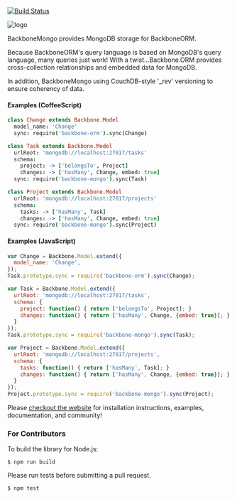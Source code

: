 [![Build Status](https://travis-ci.org/vidigami/backbone-mongo.svg?branch=develop)](https://travis-ci.org/vidigami/backbone-mongo#master)

![logo](https://github.com/vidigami/backbone-mongo/raw/master/media/logo.png)

BackboneMongo provides MongoDB storage for BackboneORM.

Because BackboneORM's query language is based on MongoDB's query language, many queries just work! With a twist...Backbone.ORM provides cross-collection relationships and embedded data for MongoDB.

In addition, BackboneMongo using CouchDB-style '_rev' versioning to ensure coherency of data.

#### Examples (CoffeeScript)

```coffeescript
class Change extends Backbone.Model
  model_name: 'Change'
  sync: require('backbone-orm').sync(Change)

class Task extends Backbone.Model
  urlRoot: 'mongodb://localhost:27017/tasks'
  schema:
    project: -> ['belongsTo', Project]
    changes: -> ['hasMany', Change, embed: true]
  sync: require('backbone-mongo').sync(Task)

class Project extends Backbone.Model
  urlRoot: 'mongodb://localhost:27017/projects'
  schema:
    tasks: -> ['hasMany', Task]
    changes: -> ['hasMany', Change, embed: true]
  sync: require('backbone-mongo').sync(Project)
```

#### Examples (JavaScript)

```javascript
var Change = Backbone.Model.extend({
  model_name: 'Change',
});
Task.prototype.sync = require('backbone-orm').sync(Change);

var Task = Backbone.Model.extend({
  urlRoot: 'mongodb://localhost:27017/tasks',
  schema: {
    project: function() { return ['belongsTo', Project]; }
    changes: function() { return ['hasMany', Change, {embed: true}]; }
  }
});
Task.prototype.sync = require('backbone-mongo').sync(Task);

var Project = Backbone.Model.extend({
  urlRoot: 'mongodb://localhost:27017/projects',
  schema: {
    tasks: function() { return ['hasMany', Task]; }
    changes: function() { return ['hasMany', Change, {embed: true}]; }
  }
});
Project.prototype.sync = require('backbone-mongo').sync(Project);
```

Please [checkout the website](http://vidigami.github.io/backbone-orm/backbone-mongo.html) for installation instructions, examples, documentation, and community!


### For Contributors

To build the library for Node.js:

```
$ npm run build
```

Please run tests before submitting a pull request.

```
$ npm test
```

